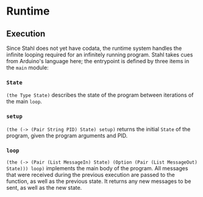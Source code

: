 Runtime
=======

Execution
---------

Since Stahl does not yet have codata, the runtime system handles the infinite looping required for an infinitely running program. Stahl takes cues from Arduino's language here; the entrypoint is defined by three items in the `main` module:

### `State`

`(the Type State)` describes the state of the program between iterations of the main `loop`.

### `setup`

`(the (-> (Pair String PID) State) setup)` returns the initial `State` of the program, given the program arguments and PID.

### `loop`

`(the (-> (Pair (List MessageIn) State) (Option (Pair (List MessageOut) State))) loop)` implements the main body of the program. All messages that were received during the previous execution are passed to the function, as well as the previous state. It returns any new messages to be sent, as well as the new state.
